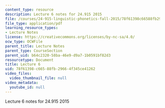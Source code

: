```yaml
---
content_type: resource
description: Lecture 6 notes for 24.915 2015
file: /courses/24-915-linguistic-phonetics-fall-2015/78f61398c66588fb29664f345ce41262_MIT24_915F15_lec6.pdf
file_type: application/pdf
learning_resource_types:
- Lecture Notes
license: https://creativecommons.org/licenses/by-nc-sa/4.0/
ocw_type: OCWFile
parent_title: Lecture Notes
parent_type: CourseSection
parent_uid: b64c2320-58ba-46e9-d9a7-1b0591bf82d3
resourcetype: Document
title: Lecture 6
uid: 78f61398-c665-88fb-2966-4f345ce41262
video_files:
  video_thumbnail_file: null
video_metadata:
  youtube_id: null
---
```

Lecture 6 notes for 24.915 2015